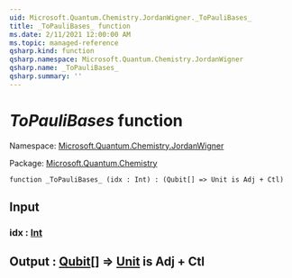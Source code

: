 ```yaml
---
uid: Microsoft.Quantum.Chemistry.JordanWigner._ToPauliBases_
title: _ToPauliBases_ function
ms.date: 2/11/2021 12:00:00 AM
ms.topic: managed-reference
qsharp.kind: function
qsharp.namespace: Microsoft.Quantum.Chemistry.JordanWigner
qsharp.name: _ToPauliBases_
qsharp.summary: ''
---
```


# _ToPauliBases_ function

Namespace: [Microsoft.Quantum.Chemistry.JordanWigner](xref:Microsoft.Quantum.Chemistry.JordanWigner)

Package: [Microsoft.Quantum.Chemistry](https://nuget.org/packages/Microsoft.Quantum.Chemistry)




```qsharp
function _ToPauliBases_ (idx : Int) : (Qubit[] => Unit is Adj + Ctl)
```


## Input

### idx : [Int](xref:microsoft.quantum.lang-ref.int)





## Output : [Qubit](xref:microsoft.quantum.lang-ref.qubit)[] => [Unit](xref:microsoft.quantum.lang-ref.unit)  is Adj + Ctl

